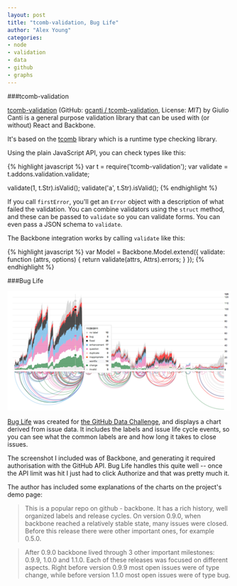 ```yaml
---
layout: post
title: "tcomb-validation, Bug Life"
author: "Alex Young"
categories:
- node
- validation
- data
- github
- graphs
---
```


###tcomb-validation

[tcomb-validation](https://gcanti.github.io/resources/tcomb-validation/playground/playground.html) (GitHub: [gcanti / tcomb-validation](https://github.com/gcanti/tcomb-validation), License: _MIT_) by Giulio Canti is a general purpose validation library that can be used with (or without) React and Backbone.

It's based on the [tcomb](https://github.com/gcanti/tcomb) library which is a runtime type checking library.

Using the plain JavaScript API, you can check types like this:

{% highlight javascript %}
var t = require('tcomb-validation');
var validate = t.addons.validation.validate;

validate(1, t.Str).isValid();
validate('a', t.Str).isValid();
{% endhighlight %}

If you call `firstError`, you'll get an `Error` object with a description of what failed the validation.  You can combine validators using the `struct` method, and these can be passed to `validate` so you can validate forms.  You can even pass a JSON schema to `validate`.

The Backbone integration works by calling `validate` like this:

{% highlight javascript %}
var Model = Backbone.Model.extend({
  validate: function (attrs, options) {
    return validate(attrs, Attrs).errors;
  }
});
{% endhighlight %}

###Bug Life

![Bug Life](/images/posts/buglife.png)

[Bug Life](http://9-volt.github.io/bug-life/) was created for [the GitHub Data Challenge](https://github.com/blog/1864-third-annual-github-data-challenge), and displays a chart derived from issue data.  It includes the labels and issue life cycle events, so you can see what the common labels are and how long it takes to close issues.

The screenshot I included was of Backbone, and generating it required authorisation with the GitHub API.  Bug Life handles this quite well -- once the API limit was hit I just had to click Authorize and that was pretty much it.

The author has included some explanations of the charts on the project's demo page:

> This is a popular repo on github - backbone. It has a rich history, well organized labels and release cycles. On version 0.9.0, when backbone reached a relatively stable state, many issues were closed. Before this release there were other important ones, for example 0.5.0.

> After 0.9.0 backbone lived through 3 other important milestones: 0.9.9, 1.0.0 and 1.1.0. Each of these releases was focused on different aspects. Right before version 0.9.9 most open issues were of type change, while before version 1.1.0 most open issues were of type bug.


